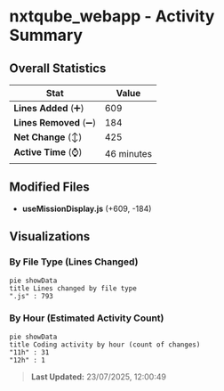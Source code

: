 # nxtqube_webapp - Activity Summary 

## Overall Statistics

| Stat                   | Value                                                             |
| ---------------------- | ----------------------------------------------------------------- |
| **Lines Added** (➕)   | 609                                          |
| **Lines Removed** (➖) | 184                                        |
| **Net Change** (↕)    | 425                |
| **Active Time** (⌚)   | 46 minutes |


## Modified Files
- **useMissionDisplay.js** (+609, -184)

## Visualizations

### By File Type (Lines Changed)

```mermaid
pie showData
title Lines changed by file type
".js" : 793
```

### By Hour (Estimated Activity Count)

```mermaid
pie showData
title Coding activity by hour (count of changes)
"11h" : 31
"12h" : 1
```


> **Last Updated:** 23/07/2025, 12:00:49